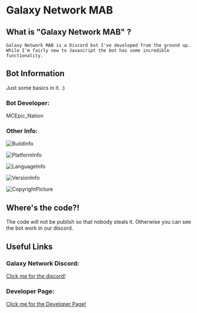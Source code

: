 # Galaxy Network MAB

## What is "Galaxy Network MAB" ?

    Galaxy Network MAB is a Discord bot I've developed from the ground up. 
    While I'm fairly new to Javascript the bot has some incredible functionality.
    
## Bot Information

 Just some basics in it. :)
### Bot Developer: 
 
 MCEpic_Nation

### Other Info:

 ![BuildInfo](https://img.shields.io/badge/Build-Passing-success.svg?style=for-the-badge)

 
 ![PlatformInfo](https://img.shields.io/badge/Platform-Windows%2064xblue.svg?style=for-the-badge)

 ![LanguageInfo](https://img.shields.io/badge/Language%-JavaScript-blue.svg?style=for-the-badge)
 
 ![VersionInfo](https://img.shields.io/badge/Version-2.0-orange.svg?style=for-the-badge)

 
 ![CopyrightPicture](https://static.copyrighted.com/badges/125x25/03_2_2x.png)
 
## Where's the code?!
The code will not be publish so that nobody steals it. Otherwise you can see the bot work in our discord.

## Useful Links

### Galaxy Network Discord:

 [Click me for the discord!](https://discord.gg/ySEAt2M)


### Developer Page:
[Click me for the Developer Page!](trello.com/b/FyoC8P89/galaxy-network-mab)

